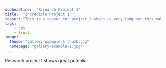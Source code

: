 ```yaml
---
subheadline:  "Research Project 1"
title:  "Incredible Project 1"
teaser: "This is a teaser for project 1 which is very long but this makes sense as we want to test the look and feel of a long teaser. Hopefully, the teaser summarizes the project."
tags:
    - cps
    - trust
image:
  thumb: "gallery-example-1-thumb.jpg"
  homepage: "gallery-example-1.jpg"
---
```


<!--more-->

Research project 1 shows great potential.
